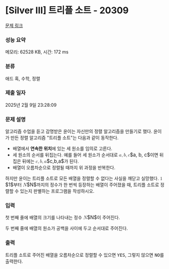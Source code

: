 # [Silver III] 트리플 소트 - 20309 

[문제 링크](https://www.acmicpc.net/problem/20309) 

### 성능 요약

메모리: 62528 KB, 시간: 172 ms

### 분류

애드 혹, 수학, 정렬

### 제출 일자

2025년 2월 9일 23:28:09

### 문제 설명

<p>알고리즘 수업을 듣고 감명받은 윤이는 자신만의 정렬 알고리즘을 만들기로 했다. 윤이가 만든 정렬 알고리즘 "트리플 소트"는 다음과 같이 동작한다.</p>

<ul>
	<li>배열에서 <strong>연속한 위치</strong>에 있는 세 원소를 임의로 고른다.</li>
	<li>세 원소의 순서를 뒤집는다. 예를 들어 세 원소가 순서대로 <mjx-container class="MathJax" jax="CHTML" style="font-size: 109%; position: relative;"><mjx-math class="MJX-TEX" aria-hidden="true"><mjx-mi class="mjx-i"><mjx-c class="mjx-c1D44E TEX-I"></mjx-c></mjx-mi><mjx-mo class="mjx-n"><mjx-c class="mjx-c2C"></mjx-c></mjx-mo><mjx-mi class="mjx-i" space="2"><mjx-c class="mjx-c1D44F TEX-I"></mjx-c></mjx-mi><mjx-mo class="mjx-n"><mjx-c class="mjx-c2C"></mjx-c></mjx-mo><mjx-mi class="mjx-i" space="2"><mjx-c class="mjx-c1D450 TEX-I"></mjx-c></mjx-mi></mjx-math><mjx-assistive-mml unselectable="on" display="inline"><math xmlns="http://www.w3.org/1998/Math/MathML"><mi>a</mi><mo>,</mo><mi>b</mi><mo>,</mo><mi>c</mi></math></mjx-assistive-mml><span aria-hidden="true" class="no-mathjax mjx-copytext">$a, b, c$</span></mjx-container>이면 뒤집은 뒤에는 <mjx-container class="MathJax" jax="CHTML" style="font-size: 109%; position: relative;"><mjx-math class="MJX-TEX" aria-hidden="true"><mjx-mi class="mjx-i"><mjx-c class="mjx-c1D450 TEX-I"></mjx-c></mjx-mi><mjx-mo class="mjx-n"><mjx-c class="mjx-c2C"></mjx-c></mjx-mo><mjx-mi class="mjx-i" space="2"><mjx-c class="mjx-c1D44F TEX-I"></mjx-c></mjx-mi><mjx-mo class="mjx-n"><mjx-c class="mjx-c2C"></mjx-c></mjx-mo><mjx-mi class="mjx-i" space="2"><mjx-c class="mjx-c1D44E TEX-I"></mjx-c></mjx-mi></mjx-math><mjx-assistive-mml unselectable="on" display="inline"><math xmlns="http://www.w3.org/1998/Math/MathML"><mi>c</mi><mo>,</mo><mi>b</mi><mo>,</mo><mi>a</mi></math></mjx-assistive-mml><span aria-hidden="true" class="no-mathjax mjx-copytext">$c,b,a$</span></mjx-container>가 된다.</li>
	<li>배열이 오름차순으로 정렬될 때까지 위 과정을 반복한다.</li>
</ul>

<p>하지만 윤이는 트리플 소트로 모든 배열을 정렬할 수 없다는 사실을 깨닫고 실망했다. <mjx-container class="MathJax" jax="CHTML" style="font-size: 109%; position: relative;"><mjx-math class="MJX-TEX" aria-hidden="true"><mjx-mn class="mjx-n"><mjx-c class="mjx-c31"></mjx-c></mjx-mn></mjx-math><mjx-assistive-mml unselectable="on" display="inline"><math xmlns="http://www.w3.org/1998/Math/MathML"><mn>1</mn></math></mjx-assistive-mml><span aria-hidden="true" class="no-mathjax mjx-copytext">$1$</span></mjx-container>부터 <mjx-container class="MathJax" jax="CHTML" style="font-size: 109%; position: relative;"><mjx-math class="MJX-TEX" aria-hidden="true"><mjx-mi class="mjx-i"><mjx-c class="mjx-c1D441 TEX-I"></mjx-c></mjx-mi></mjx-math><mjx-assistive-mml unselectable="on" display="inline"><math xmlns="http://www.w3.org/1998/Math/MathML"><mi>N</mi></math></mjx-assistive-mml><span aria-hidden="true" class="no-mathjax mjx-copytext">$N$</span></mjx-container>까지의 정수가 한 번씩 등장하는 배열이 주어졌을 때, 트리플 소트로 정렬할 수 있는지 판별하는 프로그램을 작성하시오.</p>

### 입력 

 <p>첫 번째 줄에 배열의 크기를 나타내는 정수 <mjx-container class="MathJax" jax="CHTML" style="font-size: 109%; position: relative;"><mjx-math class="MJX-TEX" aria-hidden="true"><mjx-mi class="mjx-i"><mjx-c class="mjx-c1D441 TEX-I"></mjx-c></mjx-mi></mjx-math><mjx-assistive-mml unselectable="on" display="inline"><math xmlns="http://www.w3.org/1998/Math/MathML"><mi>N</mi></math></mjx-assistive-mml><span aria-hidden="true" class="no-mathjax mjx-copytext">$N$</span></mjx-container>이 주어진다.</p>

<p>두 번째 줄에 배열의 원소가 공백을 사이에 두고 순서대로 주어진다.</p>

### 출력 

 <p>트리플 소트로 주어진 배열을 오름차순으로 정렬할 수 있으면 <samp>YES</samp>, 그렇지 않으면 <samp>NO</samp>를 출력한다.</p>

